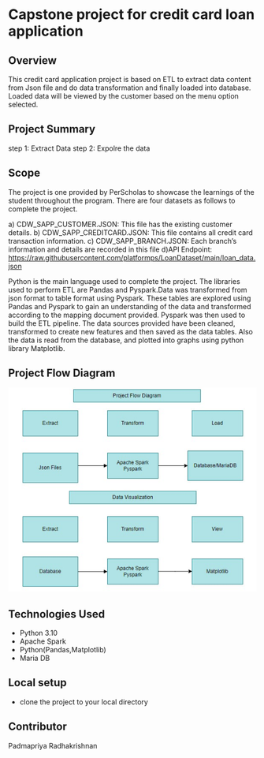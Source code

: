 # Capstone project for credit card loan application

## Overview ##
This credit card application project is based on ETL to extract data content from Json file and do data transformation and finally loaded into database. Loaded data will be viewed by the customer based on the menu option selected.

## Project Summary ##
step 1: Extract Data
step 2: Expolre the data

## Scope ##
The project is one provided by PerScholas to showcase the learnings of the student throughout the program. There are four datasets as follows to complete the project.

a) CDW_SAPP_CUSTOMER.JSON: This file has the existing customer details.
b) CDW_SAPP_CREDITCARD.JSON: This file contains all credit card transaction information.
c) CDW_SAPP_BRANCH.JSON: Each branch’s information and details are recorded in this file
d)API Endpoint: https://raw.githubusercontent.com/platformps/LoanDataset/main/loan_data.json

Python is the main language used to complete the project. The libraries used to perform ETL are Pandas and Pyspark.Data was transformed from json format to table format using Pyspark. These tables are explored using Pandas and Pyspark to gain an understanding of the data and transformed according to the mapping document provided. Pyspark was then used to build the ETL pipeline. The data sources provided have been cleaned, transformed to create new features and then saved as the data tables. Also the data is read from the database, and plotted into graphs using python library Matplotlib.

## Project Flow Diagram ##
![Project Flow Diagram](project_flow_diagram.jpg)

## Technologies Used ##
- Python 3.10
- Apache Spark
- Python(Pandas,Matplotlib)
- Maria DB

## Local setup ##
- clone the project to your local directory


## Contributor ##
Padmapriya Radhakrishnan



